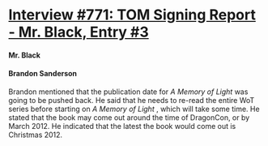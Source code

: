 # [Interview #771: TOM Signing Report - Mr. Black, Entry #3](https://www.theoryland.com/intvmain.php?i=771#3)

#### Mr. Black

#### Brandon Sanderson

Brandon mentioned that the publication date for
*A Memory of Light*
was going to be pushed back. He said that he needs to re-read the entire WoT series before starting on
*A Memory of Light*
, which will take some time. He stated that the book may come out around the time of DragonCon, or by March 2012. He indicated that the latest the book would come out is Christmas 2012.


